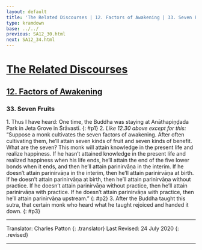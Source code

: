 ```yaml
---
layout: default
title: 'The Related Discourses | 12. Factors of Awakening | 33. Seven Fruits'
type: kramdown
base: ../../
previous: SA12_30.html
next: SA12_34.html
---
```


# [The Related Discourses](../../index.html)
## [12. Factors of Awakening](index.html)
### 33. Seven Fruits

1\. Thus I have heard: One time, the Buddha was staying at Anāthapiṇḍada Park in Jeta Grove in Śrāvastī.
{: #p1}
2\. *Like 12.30 above except for this:* “Suppose a monk cultivates the seven factors of awakening. After often cultivating them, he’ll attain seven kinds of fruit and seven kinds of benefit. What are the seven? This monk will attain knowledge in the present life and realize happiness. If he hasn’t attained knowledge in the present life and realized happiness when his life ends, he’ll attain the end of the five lower bonds when it ends, and then he’ll attain parinirvāṇa in the interim. If he doesn’t attain parinirvāṇa in the interim, then he’ll attain parinirvāṇa at birth. If he doesn’t attain parinirvāṇa at birth, then he’ll attain parinirvāṇa without practice. If he doesn’t attain parinirvāṇa without practice, then he’ll attain parinirvāṇa with practice. If he doesn’t attain parinirvāṇa with practice, then he’ll attain parinirvāṇa upstream.”
{: #p2}
3\. After the Buddha taught this sutra, that certain monk who heard what he taught rejoiced and handed it down.
{: #p3}

---

Translator: Charles Patton
{: .translator}
Last Revised: 24 July 2020
{: .revised}

---